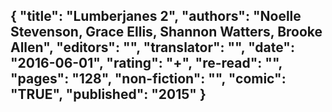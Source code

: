 {
 "title": "Lumberjanes 2",
 "authors": "Noelle Stevenson, Grace Ellis, Shannon Watters, Brooke Allen",
 "editors": "",
 "translator": "",
 "date": "2016-06-01",
 "rating": "+",
 "re-read": "",
 "pages": "128",
 "non-fiction": "",
 "comic": "TRUE",
 "published": "2015"
}
---

